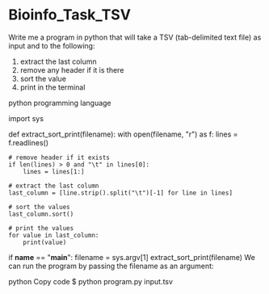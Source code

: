 # Bioinfo_Task_TSV
Write me a program in python that will take a TSV (tab-delimited text file) as input and to the following: 
1. extract the last column
2. remove any header if it is there 
3. sort the value 
4. print in the terminal


python programming language

import sys

def extract_sort_print(filename):
    with open(filename, "r") as f:
        lines = f.readlines()
        
    # remove header if it exists
    if len(lines) > 0 and "\t" in lines[0]:
        lines = lines[1:]
        
    # extract the last column
    last_column = [line.strip().split("\t")[-1] for line in lines]
    
    # sort the values
    last_column.sort()
    
    # print the values
    for value in last_column:
        print(value)

if __name__ == "__main__":
    filename = sys.argv[1]
    extract_sort_print(filename)
We can run the program by passing the filename as an argument:

python
Copy code
$ python program.py input.tsv

